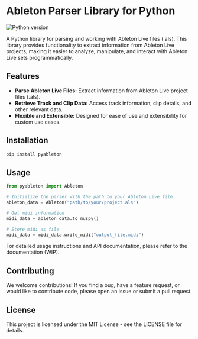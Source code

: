 # Ableton Parser Library for Python


![Python version](https://img.shields.io/badge/python-3.10-blue)

A Python library for parsing and working with Ableton Live files (.als). This library provides functionality to extract information from Ableton Live projects, making it easier to analyze, manipulate, and interact with Ableton Live sets programmatically.

## Features

- **Parse Ableton Live Files:** Extract information from Ableton Live project files (.als).
- **Retrieve Track and Clip Data:** Access track information, clip details, and other relevant data.
- **Flexible and Extensible:** Designed for ease of use and extensibility for custom use cases.

## Installation

```bash
pip install pyableton
```

## Usage

```python
from pyableton import Ableton

# Initialize the parser with the path to your Ableton Live file
ableton_data = Ableton("path/to/your/project.als")

# Get midi information
midi_data = ableton_data.to_muspy()

# Store midi as file
midi_data = midi_data.write_midi("output_file.midi")

```

For detailed usage instructions and API documentation, please refer to the documentation (WIP).

## Contributing

We welcome contributions! If you find a bug, have a feature request, or would like to contribute code, please open an issue or submit a pull request.

## License

This project is licensed under the MIT License - see the LICENSE file for details.
